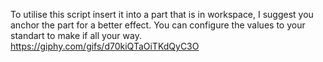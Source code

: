 To utilise this script insert it into a part that is in workspace,
 I suggest you anchor the part for a better effect.
You can configure the values to your standart to make if all your way.
https://giphy.com/gifs/d70kiQTaOiTKdQyC3O
